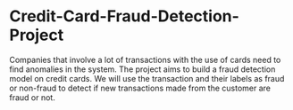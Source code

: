 # Credit-Card-Fraud-Detection-Project
Companies that involve a lot of transactions with the use of cards need to find anomalies in the system. The project aims to build a fraud detection model on credit cards. We will use the transaction and their labels as fraud or non-fraud to detect if new transactions made from the customer are fraud or not. 
